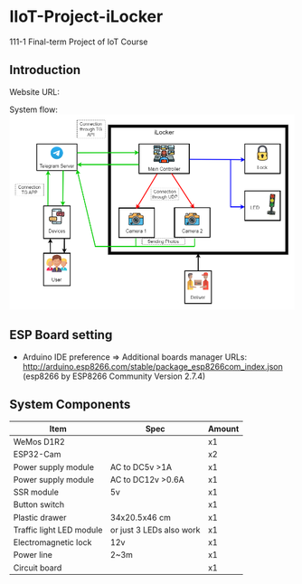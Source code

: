 # IIoT-Project-iLocker
111-1 Final-term Project of IoT Course
## Introduction
Website URL: 

System flow:
![image](https://github.com/riddickAlo/IoT-Project-iLocker/blob/main/AIoT2.drawio.png)

## ESP Board setting
- Arduino IDE preference => Additional boards manager URLs: http://arduino.esp8266.com/stable/package_esp8266com_index.json
(esp8266 by ESP8266 Community Version 2.7.4)

## System Components
| Item | Spec | Amount |
| ---- | ---- | ----   |
| WeMos D1R2 | | x1 |
| ESP32-Cam | | x2
| Power supply module | AC to DC5v >1A  | x1 |
| Power supply module | AC to DC12v >0.6A | x1 |
| SSR module | 5v | x1 |
| Button switch | | x1 |
| Plastic drawer | 34x20.5x46 cm | x1 |
| Traffic light LED module | or just 3 LEDs also work | x1 |
| Electromagnetic lock | 12v | x1 |
| Power line | 2~3m | x1 |
| Circuit board | | x1 |
